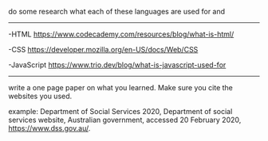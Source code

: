 do some research what each of these languages are used for and 

***************************************
-HTML
https://www.codecademy.com/resources/blog/what-is-html/

-CSS
https://developer.mozilla.org/en-US/docs/Web/CSS

-JavaScript
https://www.trio.dev/blog/what-is-javascript-used-for
***************************************

write a one page paper on what you learned. Make sure you cite the websites you used.


example:
Department of Social Services 2020, Department of social services website, Australian government, accessed 20 February 2020, <https://www.dss.gov.au/>.


